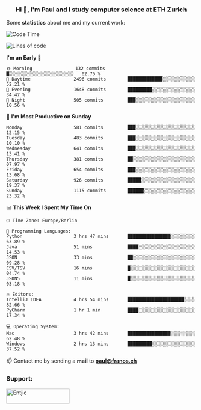 <h3 align="center">Hi 👋, I'm Paul and I study computer science at ETH Zurich</h3>


Some **statistics** about me and my current work:

<!--START_SECTION:waka-->
![Code Time](http://img.shields.io/badge/Code%20Time-1%2C425%20hrs%2024%20mins-blue)

![Lines of code](https://img.shields.io/badge/From%20Hello%20World%20I%27ve%20Written-2.8%20million%20lines%20of%20code-blue)

**I'm an Early 🐤** 

```text
🌞 Morning                132 commits         █░░░░░░░░░░░░░░░░░░░░░░░░   02.76 % 
🌆 Daytime                2496 commits        █████████████░░░░░░░░░░░░   52.21 % 
🌃 Evening                1648 commits        █████████░░░░░░░░░░░░░░░░   34.47 % 
🌙 Night                  505 commits         ███░░░░░░░░░░░░░░░░░░░░░░   10.56 % 
```
📅 **I'm Most Productive on Sunday** 

```text
Monday                   581 commits         ███░░░░░░░░░░░░░░░░░░░░░░   12.15 % 
Tuesday                  483 commits         ███░░░░░░░░░░░░░░░░░░░░░░   10.10 % 
Wednesday                641 commits         ███░░░░░░░░░░░░░░░░░░░░░░   13.41 % 
Thursday                 381 commits         ██░░░░░░░░░░░░░░░░░░░░░░░   07.97 % 
Friday                   654 commits         ███░░░░░░░░░░░░░░░░░░░░░░   13.68 % 
Saturday                 926 commits         █████░░░░░░░░░░░░░░░░░░░░   19.37 % 
Sunday                   1115 commits        ██████░░░░░░░░░░░░░░░░░░░   23.32 % 
```


📊 **This Week I Spent My Time On** 

```text
🕑︎ Time Zone: Europe/Berlin

💬 Programming Languages: 
Python                   3 hrs 47 mins       ████████████████░░░░░░░░░   63.89 % 
Java                     51 mins             ████░░░░░░░░░░░░░░░░░░░░░   14.53 % 
JSON                     33 mins             ██░░░░░░░░░░░░░░░░░░░░░░░   09.28 % 
CSV/TSV                  16 mins             █░░░░░░░░░░░░░░░░░░░░░░░░   04.74 % 
JSON5                    11 mins             █░░░░░░░░░░░░░░░░░░░░░░░░   03.18 % 

🔥 Editors: 
IntelliJ IDEA            4 hrs 54 mins       █████████████████████░░░░   82.66 % 
PyCharm                  1 hr 1 min          ████░░░░░░░░░░░░░░░░░░░░░   17.34 % 

💻 Operating System: 
Mac                      3 hrs 42 mins       ████████████████░░░░░░░░░   62.48 % 
Windows                  2 hrs 13 mins       █████████░░░░░░░░░░░░░░░░   37.52 % 
```


<!--END_SECTION:waka-->

📫 Contact me by sending a **mail** to **paul@franos.ch**

<h3 align="left">Support:</h3>
<p><a href="https://ko-fi.com/Entjic"> <img align="left" src="https://cdn.ko-fi.com/cdn/kofi3.png?v=3" height="40" width="168" alt="Entjic" /></a></p>
